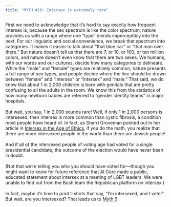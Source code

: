 ```yaml
---
title: "MYTH #10: Intersex is extremely rare"
---
```


First we need to acknowledge that it&#8217;s hard to say exactly how frequent intersex is, because the sex spectrum is like the color spectrum; nature provides us with a range where one &#8220;type&#8221; blends imperceptibly into the next. For our linguistic and social convenience, we break that spectrum into categories. It makes it easier to talk about &#8220;that blue car&#8221; or &#8220;that man over there.&#8221; But nature doesn&#8217;t tell us that there are 7, or 10, or 100, or ten million colors, and nature doesn&#8217;t even know that there are two sexes. We humans, with our words and our cultures, decide how many categories to delineate. While the &#8220;male&#8221; and &#8220;female&#8221; types are relatively common, nature presents a full range of sex types, and people decide where the line should be drawn between &#8220;female&#8221; and &#8220;intersex&#8221; or &#8220;intersex&#8221; and &#8220;male.&#8221; That said, we do know that about 1 in 2,000 children is born with genitals that are pretty confusing to all the adults in the room. We know this from the statistics of how many newborn babies are referred to &#8220;gender identity teams&#8221; in major hospitals.<br><br>But wait, you say, 1 in 2,000 sounds rare! Well, if only 1 in 2,000 persons is intersexed, then intersex is more common than cystic fibrosis, a condition most people have heard of. In fact, as Sherri Groveman pointed out in her article in [Intersex in the Age of Ethics][1], if you do the math, you realize that there are more intersexed people in the world than there are Jewish people!<br><br>And if all of the intersexed people of voting age had voted for a single presidential candidate, the outcome of the election would have never been in doubt.<br><br>(Not that we&#8217;re telling you who you should have voted for&#8212;though you might want to know for future reference that Al Gore made a public, educated statement about intersex at a meeting of <span class="caps">LGBT</span> leaders. We were unable to find out from the Bush team the Republican platform on intersex.)<br><br>In fact, maybe it&#8217;s time to print t-shirts that say, &#8220;I&#8217;m intersexed, and I vote!&#8221; But wait, are you intersexed? That leads us to [Myth 9][2].

 [1]: /books/age_of_ethics
 [2]: /faq/ten_myths/true
